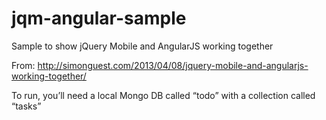 jqm-angular-sample
==================

Sample to show jQuery Mobile and AngularJS working together

From: http://simonguest.com/2013/04/08/jquery-mobile-and-angularjs-working-together/

To run, you’ll need a local Mongo DB called “todo” with a collection called “tasks”
